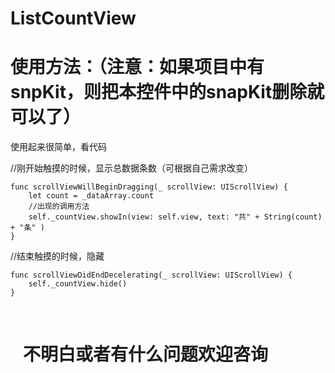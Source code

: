 # ListCountView
# 使用方法：（注意：如果项目中有snpKit，则把本控件中的snapKit删除就可以了）
使用起来很简单，看代码

//刚开始触摸的时候，显示总数据条数（可根据自己需求改变）
    
    func scrollViewWillBeginDragging(_ scrollView: UIScrollView) {
        let count = _dataArray.count
        //出现的调用方法
        self._countView.showIn(view: self.view, text: "共" + String(count) + "条" )
    }
    
 //结束触摸的时候，隐藏
    
    func scrollViewDidEndDecelerating(_ scrollView: UIScrollView) {
        self._countView.hide()
    }
    
    
#    不明白或者有什么问题欢迎咨询
